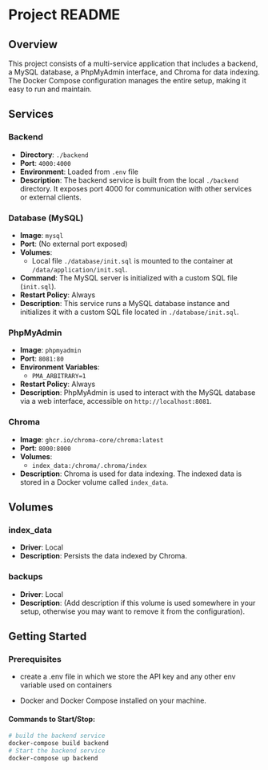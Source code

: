 # Project README

## Overview

This project consists of a multi-service application that includes a backend, a MySQL database, a PhpMyAdmin interface, and Chroma for data indexing. The Docker Compose configuration manages the entire setup, making it easy to run and maintain.

## Services

### Backend

- **Directory**: `./backend`
- **Port**: `4000:4000`
- **Environment**: Loaded from `.env` file
- **Description**: The backend service is built from the local `./backend` directory. It exposes port 4000 for communication with other services or external clients.

### Database (MySQL)

- **Image**: `mysql`
- **Port**: (No external port exposed)
- **Volumes**:
  - Local file `./database/init.sql` is mounted to the container at `/data/application/init.sql`.
- **Command**: The MySQL server is initialized with a custom SQL file (`init.sql`).
- **Restart Policy**: Always
- **Description**: This service runs a MySQL database instance and initializes it with a custom SQL file located in `./database/init.sql`.

### PhpMyAdmin

- **Image**: `phpmyadmin`
- **Port**: `8081:80`
- **Environment Variables**:
  - `PMA_ARBITRARY=1`
- **Restart Policy**: Always
- **Description**: PhpMyAdmin is used to interact with the MySQL database via a web interface, accessible on `http://localhost:8081`.

### Chroma

- **Image**: `ghcr.io/chroma-core/chroma:latest`
- **Port**: `8000:8000`
- **Volumes**:
  - `index_data:/chroma/.chroma/index`
- **Description**: Chroma is used for data indexing. The indexed data is stored in a Docker volume called `index_data`.

## Volumes

### index_data
- **Driver**: Local
- **Description**: Persists the data indexed by Chroma.

### backups
- **Driver**: Local
- **Description**: (Add description if this volume is used somewhere in your setup, otherwise you may want to remove it from the configuration).

## Getting Started

### Prerequisites

- create a .env file in which we store the API key and any other env variable used on containers

- Docker and Docker Compose installed on your machine.

#### Commands to Start/Stop:
```bash
# build the backend service
docker-compose build backend
# Start the backend service
docker-compose up backend